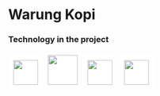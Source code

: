 # Warung Kopi
### Technology in the project
<img style="padding: 10px; background-color:white; height: 50px" src="https://upload.wikimedia.org/wikipedia/commons/8/8e/Nextjs-logo.svg"></img>
<img style="height: 60px; background-color:white; padding: 6px;" src="https://upload.wikimedia.org/wikipedia/commons/a/a7/React-icon.svg"></img>
<img style="padding: 10px; background-color:white; height: 50px" src="https://upload.wikimedia.org/wikipedia/commons/9/93/MongoDB_Logo.svg"></img>
<img style="padding: 10px; background-color:white; height: 50px" src="https://upload.wikimedia.org/wikipedia/commons/9/95/Tailwind_CSS_logo.svg"></img>